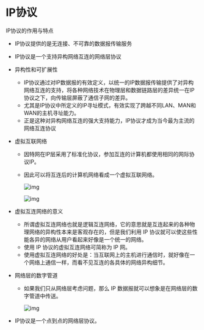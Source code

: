 # IP协议

IP协议的作用与特点

- IP协议提供的是无连接、不可靠的数据报传输服务

- IP协议是一个支持异构网络互连的网络层协议

- 异构性和可扩展性

  - IP协议通过对IP数据报的有效定义，以统一的IP数据报传输提供了对异构网络互连的支持，将各种网络技术在物理层和数据链路层的差异统一在IP协议之下，向传输层屏蔽了通信子网的差异。
  - 尤其是IP协议中所定义的IP寻址模式，有效实现了跨越不同LAN、MAN和WAN的主机寻址能力。
  - 正是这种对异构网络互连的强大支持能力，IP协议才成为当今最为主流的网络互连协议

- 虚拟互联网络

  - 因特网在IP层采用了标准化协议，参加互连的计算机都使用相同的网际协议IP。

  - 因此可以将互连后的计算机网络看成一个虚拟互联网络。

    

    ![img](https://img1.zlogs.net/20/20200115191427.png)

    ![img](https://img1.zlogs.net/20/20200115191428.png)

- 虚拟互连网络的意义

  - 所谓虚拟互连网络也就是逻辑互连网络，它的意思就是互连起来的各种物理网络的异构性本来是客观存在的，但是我们利用 IP 协议就可以使这些性能各异的网络从用户看起来好像是一个统一的网络。
  - 使用 IP 协议的虚拟互连网络可简称为 IP 网。
  - 使用虚拟互连网络的好处是：当互联网上的主机进行通信时，就好像在一个网络上通信一样，而看不见互连的各具体的网络异构细节。

- 网络层的数字管道

  - 如果我们只从网络层考虑问题，那么 IP 数据报就可以想象是在网络层的数字管道中传送。

    

    ![img](https://img1.zlogs.net/20/20200115191429.png)

- IP协议是一个点到点的网络层协议。